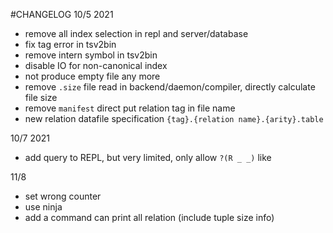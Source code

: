 #CHANGELOG
10/5 2021

- remove all index selection in repl and server/database
- fix tag error in tsv2bin
- remove intern symbol in tsv2bin
- disable IO for non-canonical index
- not produce empty file any more
- remove `.size` file read in backend/daemon/compiler, directly calculate file size
- remove `manifest` direct put relation tag in file name
- new relation datafile specification `{tag}.{relation name}.{arity}.table`

10/7 2021
- add query to REPL, but very limited, only allow `?(R _ _)` like

11/8
- set wrong counter 
- use ninja
- add a command can print all relation (include tuple size info)
